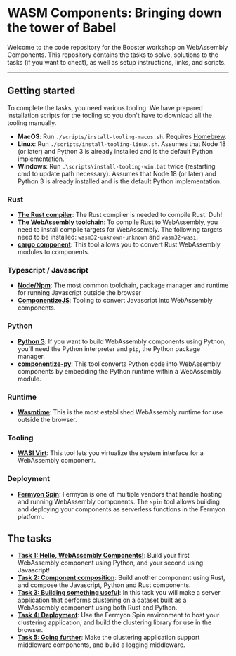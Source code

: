 # WASM Components: Bringing down the tower of Babel

Welcome to the code repository for the Booster workshop on WebAssembly Components. This repository contains the tasks to solve, solutions to the tasks (if you want to cheat), as well as setup instructions, links, and scripts.

--- 

## Getting started

To complete the tasks, you need various tooling. We have prepared installation scripts for the tooling so you don't have to download all the tooling manually.

* **MacOS**: Run `./scripts/install-tooling-macos.sh`. Requires [Homebrew](https://brew.sh/).
* **Linux**: Run `./scripts/install-tooling-linux.sh`. Assumes that Node 18 (or later) and Python 3 is already installed and is the default Python implementation.
* **Windows**: Run `.\scripts\install-tooling-win.bat` twice (restarting cmd to update path necessary). Assumes that Node 18 (or later) and Python 3 is already installed and is the default Python implementation.

### Rust

* **[The Rust compiler](https://rustup.rs/)**: The Rust compiler is needed to compile Rust. Duh!
* **[The WebAssembly toolchain](https://rustup.rs/)**: To compile Rust to WebAssembly, you need to install compile targets for WebAssembly. The following targets need to be installed: `wasm32-unknown-unknown` and `wasm32-wasi`.
* **[cargo component](https://github.com/bytecodealliance/cargo-component)**: This tool allows you to convert Rust WebAssembly modules to components.

### Typescript / Javascript

* **[Node/Npm](https://nodejs.org)**: The most common toolchain, package manager and runtime for running Javascript outside the browser
* **[ComponentizeJS](https://github.com/bytecodealliance/ComponentizeJS)**: Tooling to convert Javascript into WebAssembly components.

### Python

* **[Python 3](https://www.python.org/)**: If you want to build WebAssembly components using Python, you'll need the Python interpreter and `pip`, the Python package manager.
* **[componentize-py](https://github.com/bytecodealliance/componentize-py)**: This tool converts Python code into WebAssembly components by embedding the Python runtime within a WebAssembly module.

### Runtime

* **[Wasmtime](https://wasmtime.dev/)**: This is the most established WebAssembly runtime for use outside the browser. 

### Tooling

* **[WASI Virt](https://github.com/bytecodealliance/WASI-Virt)**: This tool lets you virtualize the system interface for a WebAssembly component.

### Deployment

* **[Fermyon Spin](https://www.fermyon.com/spin)**: Fermyon is one of multiple vendors that handle hosting and running WebAssembly components. The `spin` tool allows building and deploying your components as serverless functions in the Fermyon platform.

## The tasks

* **[Task 1: Hello, WebAssembly Components!](https://github.com/syvsto/booster2024_wasm_components/blob/master/task1.md)**: Build your first WebAssembly component using Python, and your second using Javascript!
* **[Task 2: Component composition](https://github.com/syvsto/booster2024_wasm_components/blob/master/task2.md)**: Build another component using Rust, and compose the Javascript, Python and Rust components.
* **[Task 3: Building something useful](https://github.com/syvsto/booster2024_wasm_components/blob/master/task3.md)**: In this task you will make a server application that performs clustering on a dataset built as a WebAssembly component using both Rust and Python.
* **[Task 4: Deployment](https://github.com/syvsto/booster2024_wasm_components/blob/master/task4.md)**: Use the Fermyon Spin environment to host your clustering application, and build the clustering library for use in the browser.
* **[Task 5: Going further](https://github.com/syvsto/booster2024_wasm_components/blob/master/task5.md)**: Make the clustering application support middleware components, and build a logging middleware.
